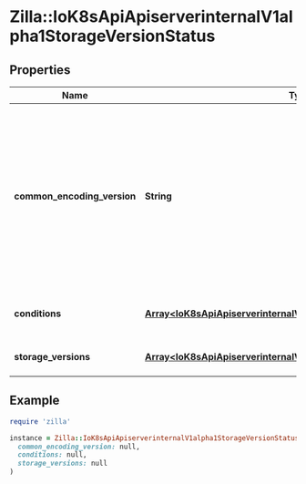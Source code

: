 # Zilla::IoK8sApiApiserverinternalV1alpha1StorageVersionStatus

## Properties

| Name | Type | Description | Notes |
| ---- | ---- | ----------- | ----- |
| **common_encoding_version** | **String** | If all API server instances agree on the same encoding storage version, then this field is set to that version. Otherwise this field is left empty. API servers should finish updating its storageVersionStatus entry before serving write operations, so that this field will be in sync with the reality. | [optional] |
| **conditions** | [**Array&lt;IoK8sApiApiserverinternalV1alpha1StorageVersionCondition&gt;**](IoK8sApiApiserverinternalV1alpha1StorageVersionCondition.md) | The latest available observations of the storageVersion&#39;s state. | [optional] |
| **storage_versions** | [**Array&lt;IoK8sApiApiserverinternalV1alpha1ServerStorageVersion&gt;**](IoK8sApiApiserverinternalV1alpha1ServerStorageVersion.md) | The reported versions per API server instance. | [optional] |

## Example

```ruby
require 'zilla'

instance = Zilla::IoK8sApiApiserverinternalV1alpha1StorageVersionStatus.new(
  common_encoding_version: null,
  conditions: null,
  storage_versions: null
)
```


